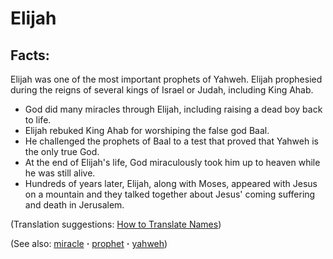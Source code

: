 # Elijah #

## Facts: ##

Elijah was one of the most important prophets of Yahweh. Elijah prophesied during the reigns of several kings of Israel or Judah, including King Ahab.

 * God did many miracles through Elijah, including raising a dead boy back to life.
 * Elijah rebuked King Ahab for worshiping the false god Baal.
 * He challenged the prophets of Baal to a test that proved that Yahweh is the only true God.
 * At the end of Elijah's life, God miraculously took him up to heaven while he was still alive.
 * Hundreds of years later, Elijah, along with Moses, appeared with Jesus on a mountain and they talked together about Jesus' coming suffering and death in Jerusalem.

(Translation suggestions: [How to Translate Names](https://git.door43.org/Door43/en-ta-translate-vol1/src/master/content/translate_names.md))

(See also: [miracle](../kt/miracle.md) **·** [prophet](../kt/prophet.md) **·** [yahweh](../kt/yahweh.md))


